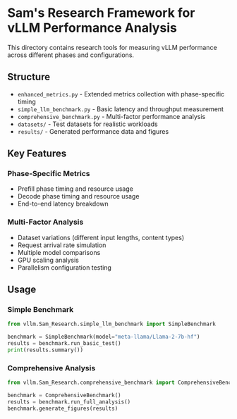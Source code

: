 # Sam's Research Framework for vLLM Performance Analysis

This directory contains research tools for measuring vLLM performance across different phases and configurations.

## Structure

- `enhanced_metrics.py` - Extended metrics collection with phase-specific timing
- `simple_llm_benchmark.py` - Basic latency and throughput measurement 
- `comprehensive_benchmark.py` - Multi-factor performance analysis
- `datasets/` - Test datasets for realistic workloads
- `results/` - Generated performance data and figures

## Key Features

### Phase-Specific Metrics
- Prefill phase timing and resource usage
- Decode phase timing and resource usage  
- End-to-end latency breakdown

### Multi-Factor Analysis
- Dataset variations (different input lengths, content types)
- Request arrival rate simulation
- Multiple model comparisons
- GPU scaling analysis
- Parallelism configuration testing

## Usage

### Simple Benchmark
```python
from vllm.Sam_Research.simple_llm_benchmark import SimpleBenchmark

benchmark = SimpleBenchmark(model="meta-llama/Llama-2-7b-hf")
results = benchmark.run_basic_test()
print(results.summary())
```

### Comprehensive Analysis
```python  
from vllm.Sam_Research.comprehensive_benchmark import ComprehensiveBenchmark

benchmark = ComprehensiveBenchmark()
results = benchmark.run_full_analysis()
benchmark.generate_figures(results)
```